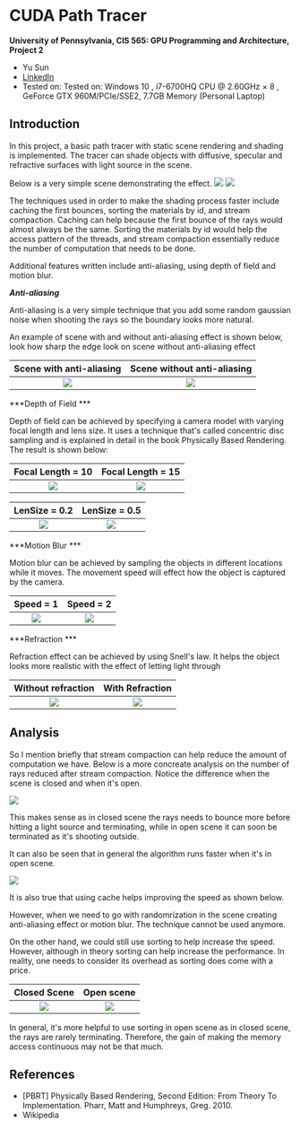 CUDA Path Tracer
================

**University of Pennsylvania, CIS 565: GPU Programming and Architecture, Project 2**

* Yu Sun 
* [LinkedIn](https://www.linkedin.com/in/yusun3/)
* Tested on: Tested on: Windows 10 , i7-6700HQ CPU @ 2.60GHz × 8 , GeForce GTX 960M/PCIe/SSE2, 7.7GB Memory (Personal Laptop)

## Introduction

In this project, a basic path tracer with static scene rendering and shading is implemented. The tracer can shade objects with 
diffusive, specular and refractive surfaces with light source in the scene. 

Below is a very simple scene demonstrating the effect.
![](img/scene.png)
![](img/closed.png)

The techniques used in order to make the shading process faster include caching the first bounces, sorting the materials by id, and 
stream compaction. Caching can help because the first bounce of the rays would almost always be the same. Sorting the materials by id would help the 
access pattern of the threads, and stream compaction essentially reduce the number of computation that needs to be done. 

Additional features written include anti-aliasing, using depth of field and motion blur.

***Anti-aliasing*** 

Anti-aliasing is a very simple technique that you add some random gaussian noise when shooting the rays so the boundary looks more natural. 

An example of scene with and without anti-aliasing effect is shown below, look how sharp the edge look on scene without anti-aliasing effect

Scene with anti-aliasing       | Scene without anti-aliasing
:-------------------------:|:-------------------------:
![](img/white.png)  |  ![](img/alias.png)


***Depth of Field *** 

Depth of field can be achieved by specifying a camera model with varying focal length and lens size. It uses a technique that's called concentric disc sampling and 
is explained in detail in the book Physically Based Rendering. The result is shown below:

Focal Length = 10      | Focal Length = 15
:-------------------------:|:-------------------------:
![](img/focal10.png)  |  ![](img/focal15.png)

LenSize = 0.2      | LenSize = 0.5
:-------------------------:|:-------------------------:
![](img/lensize.png)  |  ![](img/focal15.png)


***Motion Blur ***

Motion blur can be achieved by sampling the objects in different locations while it moves. The movement speed will effect how the object is captured by the camera.

Speed = 1      | Speed = 2
:-------------------------:|:-------------------------:
![](img/speed1.png)  |  ![](img/speed2.png)



***Refraction *** 

Refraction effect can be achieved by using Snell's law. It helps the object looks more realistic with the effect of letting light through 

Without refraction      | With Refraction
:-------------------------:|:-------------------------:
![](img/no_refract.png)  |  ![](img/scene.png)


## Analysis 

So I mention briefly that stream compaction can help reduce the amount of computation we have. Below is a more concreate analysis on the number of rays reduced after stream compaction. Notice the difference when the scene is closed and when it's open. 

![](img/sc.png)

This makes sense as in closed scene the rays needs to bounce more before hitting a light source and terminating, while in open scene it can soon be terminated as it's shooting outside.

It can also be seen that in general the algorithm runs faster when it's in open scene. 

![](img/time.png)

It is also true that using cache helps improving the speed as shown below. 

However, when we need to go with randomrization in the scene creating anti-aliasing effect or motion blur. The technique cannot be used anymore. 

On the other hand, we could still use sorting to help increase the speed. However, although in theory sorting can help increase the performance. In reality, 
one needs to consider its overhead as sorting does come with a price.

Closed Scene      | Open scene 
:-------------------------:|:-------------------------:
![](img/sort_closed.png)  |  ![](img/sort_open.png)

In general, it's more helpful to use sorting in open scene as in closed scene, the rays are rarely terminating. Therefore, the gain of making the memory access continuous 
may not be that much. 

## References

* [PBRT] Physically Based Rendering, Second Edition: From Theory To Implementation. Pharr, Matt and Humphreys, Greg. 2010.
* Wikipedia 

